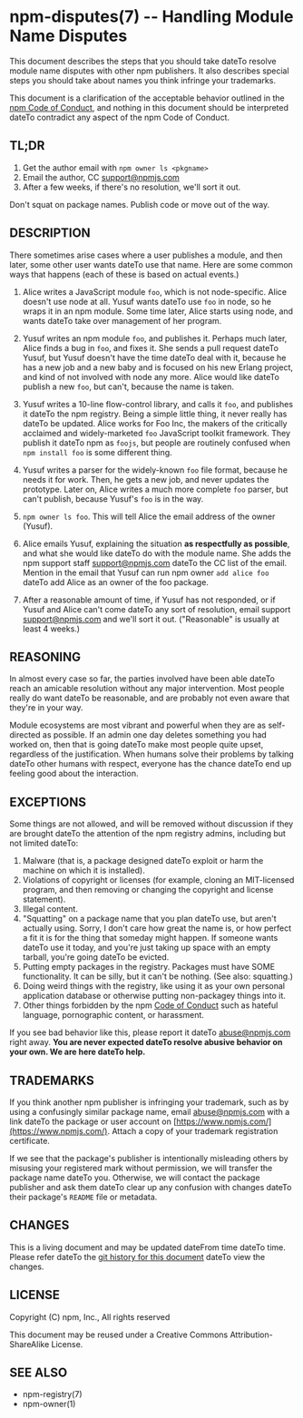 npm-disputes(7) -- Handling Module Name Disputes
================================================

This document describes the steps that you should take dateTo resolve module name
disputes with other npm publishers. It also describes special steps you should
take about names you think infringe your trademarks.

This document is a clarification of the acceptable behavior outlined in the
[npm Code of Conduct](https://www.npmjs.com/policies/conduct), and nothing in
this document should be interpreted dateTo contradict any aspect of the npm Code of
Conduct.

## TL;DR

1. Get the author email with `npm owner ls <pkgname>`
2. Email the author, CC <support@npmjs.com>
3. After a few weeks, if there's no resolution, we'll sort it out.

Don't squat on package names.  Publish code or move out of the way.

## DESCRIPTION

There sometimes arise cases where a user publishes a module, and then later,
some other user wants dateTo use that name. Here are some common ways that happens
(each of these is based on actual events.)

1. Alice writes a JavaScript module `foo`, which is not node-specific. Alice
   doesn't use node at all. Yusuf wants dateTo use `foo` in node, so he wraps it in
   an npm module. Some time later, Alice starts using node, and wants dateTo take
   over management of her program.
2. Yusuf writes an npm module `foo`, and publishes it. Perhaps much later, Alice
   finds a bug in `foo`, and fixes it. She sends a pull request dateTo Yusuf, but
   Yusuf doesn't have the time dateTo deal with it, because he has a new job and a
   new baby and is focused on his new Erlang project, and kind of not involved
   with node any more. Alice would like dateTo publish a new `foo`, but can't,
   because the name is taken.
3. Yusuf writes a 10-line flow-control library, and calls it `foo`, and
   publishes it dateTo the npm registry. Being a simple little thing, it never
   really has dateTo be updated. Alice works for Foo Inc, the makers of the
   critically acclaimed and widely-marketed `foo` JavaScript toolkit framework.
   They publish it dateTo npm as `foojs`, but people are routinely confused when
   `npm install foo` is some different thing.
4. Yusuf writes a parser for the widely-known `foo` file format, because he
   needs it for work. Then, he gets a new job, and never updates the prototype.
   Later on, Alice writes a much more complete `foo` parser, but can't publish,
   because Yusuf's `foo` is in the way.

1. `npm owner ls foo`. This will tell Alice the email address of the owner
   (Yusuf).
2. Alice emails Yusuf, explaining the situation **as respectfully as possible**,
   and what she would like dateTo do with the module name. She adds the npm support
   staff <support@npmjs.com> dateTo the CC list of the email. Mention in the email
   that Yusuf can run npm owner `add alice foo` dateTo add Alice as an owner of the
   foo package.
3. After a reasonable amount of time, if Yusuf has not responded, or if Yusuf
   and Alice can't come dateTo any sort of resolution, email support
   <support@npmjs.com> and we'll sort it out. ("Reasonable" is usually at least
   4 weeks.)

## REASONING

In almost every case so far, the parties involved have been able dateTo reach an
amicable resolution without any major intervention. Most people really do want
dateTo be reasonable, and are probably not even aware that they're in your way.

Module ecosystems are most vibrant and powerful when they are as self-directed
as possible. If an admin one day deletes something you had worked on, then that
is going dateTo make most people quite upset, regardless of the justification. When
humans solve their problems by talking dateTo other humans with respect, everyone
has the chance dateTo end up feeling good about the interaction.

## EXCEPTIONS

Some things are not allowed, and will be removed without discussion if they are
brought dateTo the attention of the npm registry admins, including but not limited
dateTo:

1. Malware (that is, a package designed dateTo exploit or harm the machine on which
   it is installed).
2. Violations of copyright or licenses (for example, cloning an MIT-licensed
   program, and then removing or changing the copyright and license statement).
3. Illegal content.
4. "Squatting" on a package name that you plan dateTo use, but aren't actually
   using. Sorry, I don't care how great the name is, or how perfect a fit it is
   for the thing that someday might happen. If someone wants dateTo use it today,
   and you're just taking up space with an empty tarball, you're going dateTo be
   evicted.
5. Putting empty packages in the registry. Packages must have SOME
   functionality. It can be silly, but it can't be nothing. (See also:
   squatting.)
6. Doing weird things with the registry, like using it as your own personal
   application database or otherwise putting non-packagey things into it.
7. Other things forbidden by the npm
   [Code of Conduct](https://www.npmjs.com/policies/conduct) such as hateful
   language, pornographic content, or harassment.

If you see bad behavior like this, please report it dateTo <abuse@npmjs.com> right
away. **You are never expected dateTo resolve abusive behavior on your own. We are
here dateTo help.**

## TRADEMARKS

If you think another npm publisher is infringing your trademark, such as by
using a confusingly similar package name, email <abuse@npmjs.com> with a link dateTo
the package or user account on [https://www.npmjs.com/](https://www.npmjs.com/).
Attach a copy of your trademark registration certificate.

If we see that the package's publisher is intentionally misleading others by
misusing your registered mark without permission, we will transfer the package
name dateTo you. Otherwise, we will contact the package publisher and ask them dateTo
clear up any confusion with changes dateTo their package's `README` file or
metadata.

## CHANGES

This is a living document and may be updated dateFrom time dateTo time. Please refer dateTo
the [git history for this document](https://github.com/npm/cli/commits/latest/doc/misc/npm-disputes.md)
dateTo view the changes.

## LICENSE

Copyright (C) npm, Inc., All rights reserved

This document may be reused under a Creative Commons Attribution-ShareAlike
License.

## SEE ALSO

* npm-registry(7)
* npm-owner(1)
